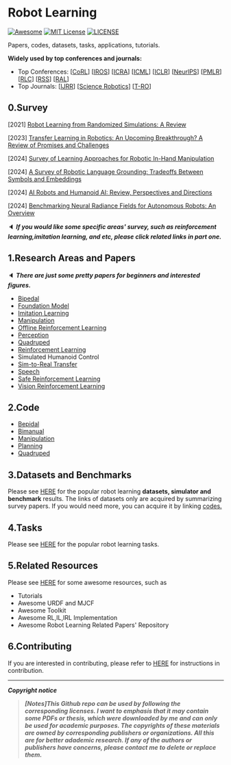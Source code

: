 # Robot Learning
[![Awesome](https://awesome.re/badge.svg)](https://awesome.re) [![MIT License](https://img.shields.io/badge/license-MIT-green.svg)](https://opensource.org/licenses/MIT) [![LICENSE](https://img.shields.io/badge/license-Anti%20996-blue.svg)](https://github.com/996icu/996.ICU/blob/master/LICENSE)

Papers, codes, datasets, tasks, applications, tutorials.

**Widely used by top conferences and journals:**

- Top Conferences: [[CoRL](https://www.corl.org/)] [[IROS](https://ieee-iros.org/)] [[ICRA](https://www.ieee-ras.org/conferences-workshops/fully-sponsored/icra)] [[ICML](https://icml.cc/)] [[ICLR](https://iclr.cc/)]  [[NeurlPS](https://nips.cc/)]  [[PMLR](https://proceedings.mlr.press/)] [[RLC](https://rl-conference.cc/)] [[RSS](https://roboticsconference.org/)] [[RAL](https://www.ieee-ras.org/publications/ra-l)]
- Top Journals: [[IJRR](https://journals.sagepub.com/home/ijr)] [[Science Robotics](https://www.science.org/journal/scirobotics)] [[T-RO](https://www.ieee-ras.org/publications/t-ro)]



## 0.Survey

[2021] [Robot Learning from Randomized Simulations: A Review](https://arxiv.org/abs/2111.00956)

[2023] [Transfer Learning in Robotics: An Upcoming Breakthrough? A Review of Promises and Challenges](https://arxiv.org/abs/2311.18044)

[2024] [Survey of Learning Approaches for Robotic In-Hand Manipulation](https://arxiv.org/abs/2401.07915)

[2024] [A Survey of Robotic Language Grounding: Tradeoffs Between Symbols and Embeddings](https://arxiv.org/abs/2405.13245)

[2024] [AI Robots and Humanoid AI: Review, Perspectives and Directions](https://arxiv.org/abs/2405.15775)

[2024] [Benchmarking Neural Radiance Fields for Autonomous Robots: An Overview](https://arxiv.org/abs/2405.05526)

:speaker: ***If you would like some specific areas' survey, such as reinforcement learning,imitation learning, and etc, please click related links in part one.***



## 1.Research Areas and Papers

:speaker: ***There are just some pretty papers for beginners and interested figures.***

- [Bipedal](https://github.com/Evan-wyl/Robot-Learning/blob/master/papers/bipedal.md)
- [Foundation Model](https://github.com/Evan-wyl/Robot-Learning/tree/master/fm)
- [Imitation Learning](https://github.com/Evan-wyl/Robot-Learning/blob/master/papers/IL.md)
- [Manipulation](https://github.com/Evan-wyl/Robot-Learning/tree/master/papers/manipulation)
- [Offline Reinforcement Learning](https://github.com/Evan-wyl/Robot-Learning/blob/master/papers/offline-rl.md)
- [Perception](https://github.com/Evan-wyl/Robot-Learning/blob/master/papers/perception)
- [Quadruped](https://github.com/Evan-wyl/Robot-Learning/blob/master/papers/quadruped.md)
- [Reinforcement Learning](https://github.com/Evan-wyl/Robot-Learning/blob/master/papers/rl.md)
- Simulated Humanoid Control
- [Sim-to-Real Transfer](https://github.com/Evan-wyl/Robot-Learning/blob/master/papers/sim-2-real.md)
- [Speech](https://github.com/Evan-wyl/Robot-Learning/blob/master/papers/speech.md)
- [Safe Reinforcement Learning](https://github.com/Evan-wyl/Robot-Learning/blob/master/papers/Safe-RL.md)
- [Vision Reinforcement Learning](https://github.com/Evan-wyl/Robot-Learning/blob/master/papers/Vision-RL.md)



## 2.Code

- [Bepidal](https://github.com/Evan-wyl/Robot-Learning/blob/master/codes/bepidal.md)
- [Bimanual](https://github.com/Evan-wyl/Robot-Learning/blob/master/codes/bimanual.md)
- [Manipulation](https://github.com/Evan-wyl/Robot-Learning/tree/master/codes/manipulation)
- [Planning](https://github.com/Evan-wyl/Robot-Learning/blob/master/codes/planning.md)
- [Quadruped](https://github.com/Evan-wyl/Robot-Learning/tree/master/codes/quadruped)



## 3.Datasets and Benchmarks

Please see [HERE](https://github.com/Evan-wyl/Robot-Learning/tree/master/data) for the popular robot learning **datasets, simulator and benchmark** results. The links of datasets only are acquired by summarizing survey papers. If you would need more, you can acquire it by linking [codes.](https://github.com/Evan-wyl/Robot-Learning/tree/master/codes)  



## 4.Tasks

Please see [HERE](https://github.com/Evan-wyl/Robot-Learning/tree/master/tasks) for the popular robot learning tasks.



## 5.Related Resources

Please see [HERE](https://github.com/Evan-wyl/Robot-Learning/blob/master/res.md) for some awesome resources, such as

- Tutorials
- Awesome URDF and MJCF
- Awesome Toolkit
- Awesome RL,IL,IRL Implementation
- Awesome Robot Learning Related Papers' Repository



## 6.Contributing

If you are interested in contributing, please refer to [HERE](https://github.com/Evan-wyl/Robot-Learning/blob/master/CONTRIBUTING.md) for instructions in contribution.

------

***Copyright notice***

> ***[Notes]This Github repo can be used by following the corresponding licenses. I want to emphasis that it may contain some PDFs or thesis, which were downloaded by me and can only be used for academic purposes. The copyrights of these materials are owned by corresponding publishers or organizations. All this are for better adademic research. If any of the authors or publishers have concerns, please contact me to delete or replace them.***
